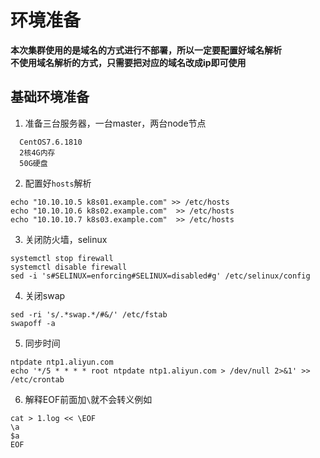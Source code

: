 # 环境准备
**本次集群使用的是域名的方式进行不部署，所以一定要配置好域名解析**  
**不使用域名解析的方式，只需要把对应的域名改成ip即可使用**
## 基础环境准备
1. 准备三台服务器，一台master，两台node节点
  ```shell
    CentOS7.6.1810
    2核4G内存
    50G硬盘
  ```
2. 配置好`hosts`解析
  ```shell
  echo "10.10.10.5 k8s01.example.com" >> /etc/hosts
  echo "10.10.10.6 k8s02.example.com"  >> /etc/hosts
  echo "10.10.10.7 k8s03.example.com"  >> /etc/hosts
  ```
3. 关闭防火墙，selinux

  ```shell
  systemctl stop firewall
  systemctl disable firewall
  sed -i 's#SELINUX=enforcing#SELINUX=disabled#g' /etc/selinux/config
  ```
4. 关闭swap
  ```shell
  sed -ri 's/.*swap.*/#&/' /etc/fstab
  swapoff -a
  ```
5. 同步时间
  ```shell
  ntpdate ntp1.aliyun.com
  echo '*/5 * * * * root ntpdate ntp1.aliyun.com > /dev/null 2>&1' >> /etc/crontab
  ```
6. 解释EOF前面加`\`就不会转义例如
  ```shell
  cat > 1.log << \EOF
  \a
  $a
  EOF
  ```
